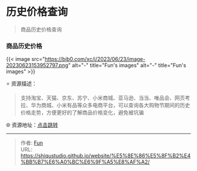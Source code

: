 # 历史价格查询


>商品历史价格查询

<!--more-->

### 商品历史价格 

{{< image src="https://bib0.com/xc/i/2023/06/23/image-20230623153952797.png" alt="-"  title="Fun's images" alt="-"  title="Fun's images" >}}    

⭐️  资源描述：

>支持淘宝、天猫、京东、苏宁、小米商城、亚马逊、当当、唯品会、网页考拉、华为商城、小米有品等众多电商平台，可以查询各大购物节期间的历史价格走势，方便更好的了解商品价格变化，避免被坑骗

🌐 资源地址：[点击跳转](https://m.gwdang.com/trendIndex/)


---

> 作者: [Fun](https://blog.funvip.live/)  
> URL: https://shiqustudio.github.io/website/%E5%8E%86%E5%8F%B2%E4%BB%B7%E6%A0%BC%E6%9F%A5%E8%AF%A2/  

